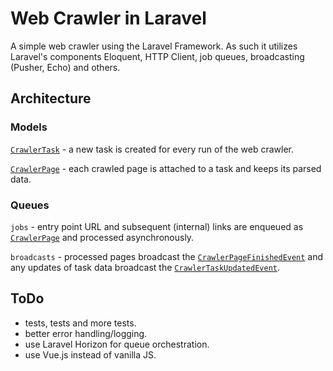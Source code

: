 # Web Crawler in Laravel

A simple web crawler using the Laravel Framework. As such it utilizes Laravel's components Eloquent, HTTP Client, job queues, broadcasting (Pusher, Echo) and others.

## Architecture

### Models

[`CrawlerTask`](App/Models/CrawlerTask.php) - a new task is created for every run of the web crawler.

[`CrawlerPage`](App/Models/CrawlerPage.php) - each crawled page is attached to a task and keeps its parsed data.

### Queues

`jobs` - entry point URL and subsequent (internal) links are enqueued as [`CrawlerPage`](App/Models/CrawlerPage.php) and processed asynchronously.

`broadcasts` - processed pages broadcast the [`CrawlerPageFinishedEvent`](App/Events/CrawlerPageFinishedEvent.php) and any updates of task data broadcast the [`CrawlerTaskUpdatedEvent`](App/Events/CrawlerTaskUpdatedEvent.php).

## ToDo
- tests, tests and more tests.
- better error handling/logging.
- use Laravel Horizon for queue orchestration.
- use Vue.js instead of vanilla JS.
